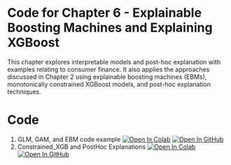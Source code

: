 
# Code for Chapter 6 -  Explainable Boosting Machines and Explaining XGBoost

This chapter explores interpretable models and post-hoc explanation with examples relating to consumer finance. It also applies the approaches discussed in Chapter 2 using explainable boosting machines (EBMs), monotonically constrained XGBoost models, and post-hoc explanation techniques.

# Code
1. GLM, GAM, and EBM code example <a href="https://colab.research.google.com/github/parulnith/Demo1/blob/master/GLM%2C_GAM%2C_and_EBM_code_example.ipynb" target="_parent"><img src="https://colab.research.google.com/assets/colab-badge.svg" alt="Open In Colab"/></a>     [![Open In GitHub](https://img.shields.io/badge/Github-code-green)](https://github.com/ml-for-high-risk-apps-book/Machine-Learning-for-High-Risk-Applications-Book/blob/main/code/Chapter-6/Constrained_XGB_and_Post_Hoc_Explanations.ipynb)
2. Constrained_XGB and PostHoc Explanations <a href="https://colab.research.google.com/github/parulnith/Demo1/blob/master/Constrained_XGB_and_Post_Hoc_Explanations.ipynb" target="_parent"><img src="https://colab.research.google.com/assets/colab-badge.svg" alt="Open In Colab"/></a>   [![Open In GitHub](https://img.shields.io/badge/Github-code-green)](https://github.com/ml-for-high-risk-apps-book/Machine-Learning-for-High-Risk-Applications-Book/blob/main/code/Chapter-6/Constrained_XGB_and_Post_Hoc_Explanations.ipynb)

